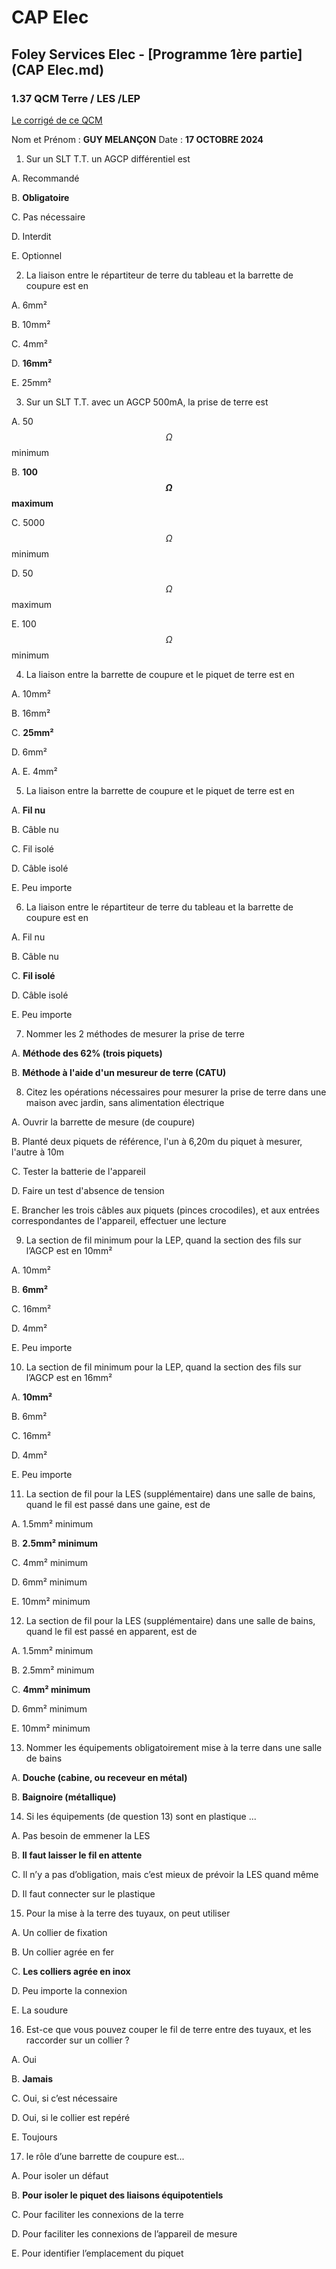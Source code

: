 # CAP Elec
## Foley Services Elec - [Programme 1ère partie](CAP Elec.md)

### 1.37 QCM Terre / LES /LEP

[Le corrigé de ce QCM](./1_37_QCM_corrige.md)


Nom et Prénom	: **GUY MELANÇON**	Date : **17 OCTOBRE 2024**


1. Sur un SLT T.T. un AGCP différentiel est

 A. Recommandé

 B. **Obligatoire**

 C. Pas nécessaire

 D. Interdit

 E. Optionnel


2. La liaison entre le répartiteur de terre du tableau et la barrette de coupure est en

  A. 6mm²

 B. 10mm²

 C. 4mm²

 D. **16mm²**

 E. 25mm²


3. Sur un SLT T.T. avec un AGCP 500mA, la prise de terre est

  A. 50 $$\Omega$$ minimum

 B. **100 $$\Omega$$ maximum**

 C. 5000 $$\Omega$$ minimum

 D. 50 $$\Omega$$ maximum

 E. 100 $$\Omega$$ minimum


4. La liaison entre la barrette de coupure et le piquet de terre est en

  A. 10mm²

 B. 16mm²

 C. **25mm²**

 D. 6mm²

  A. E. 4mm²


5. La liaison entre la barrette de coupure et le piquet de terre est en

 A. **Fil nu**

 B. Câble nu

 C. Fil isolé

 D. Câble isolé

 E. Peu importe


6. La liaison entre le répartiteur de terre du tableau et la barrette de coupure est en

 A. Fil nu

 B. Câble nu

 C. **Fil isolé**

 D. Câble isolé

 E. Peu importe


7. Nommer les 2 méthodes de mesurer la prise de terre

 A. **Méthode des 62% (trois piquets)**

 B. **Méthode à l'aide d'un mesureur de terre (CATU)**


8. Citez les opérations nécessaires pour mesurer la prise de terre dans une maison avec jardin, sans alimentation électrique

 A. Ouvrir la barrette de mesure (de coupure)

 B. Planté deux piquets de référence, l'un à 6,20m du piquet à mesurer, l'autre à 10m

 C. Tester la batterie de l'appareil

 D. Faire un test d'absence de tension

 E. Brancher les trois câbles aux piquets (pinces crocodiles), et aux entrées correspondantes de l'appareil, effectuer une lecture


9. La section de fil minimum pour la LEP, quand la section des fils sur l’AGCP est en 10mm²

 A. 10mm²

 B. **6mm²**

 C. 16mm²

 D. 4mm²

 E. Peu importe


10. La section de fil minimum pour la LEP, quand la section des fils sur l’AGCP est en 16mm²

 A. **10mm²**

 B. 6mm²

 C. 16mm²

 D. 4mm²

 E. Peu importe


11. La section de fil pour la LES (supplémentaire) dans une salle de bains, quand le fil est passé dans une gaine, est de

 A. 1.5mm² minimum

 B. **2.5mm² minimum**

 C. 4mm² minimum

 D. 6mm² minimum

 E. 10mm² minimum


12. La section de fil pour la LES (supplémentaire) dans une salle de bains, quand le fil est passé en apparent, est de

 A. 1.5mm² minimum

 B. 2.5mm² minimum

 C. **4mm² minimum**

 D. 6mm² minimum

 E. 10mm² minimum


13. Nommer les équipements obligatoirement mise à la terre dans une salle de bains

 A. **Douche (cabine, ou receveur en métal)**

 B. **Baignoire (métallique)**


14. Si les équipements (de question 13) sont en plastique ...

 A. Pas besoin de emmener la LES

 B. **Il faut laisser le fil en attente**

 C. Il n’y a pas d’obligation, mais c’est mieux de prévoir la LES quand même

 D. Il faut connecter sur le plastique


15. Pour la mise à la terre des tuyaux, on peut utiliser

 A. Un collier de fixation

 B. Un collier agrée en fer

 C. **Les colliers agrée en inox**

 D. Peu importe la connexion

 E. La soudure


16. Est-ce que vous pouvez couper le fil de terre entre des tuyaux, et les raccorder sur un collier ?

 A. Oui

 B. **Jamais**

 C. Oui, si c’est nécessaire

 D. Oui, si le collier est repéré

 E. Toujours


17. le rôle d’une barrette de coupure est...

 A. Pour isoler un défaut

 B. **Pour isoler le piquet des liaisons équipotentiels**

 C. Pour faciliter les connexions de la terre

 D. Pour faciliter les connexions de l’appareil de mesure

 E. Pour identifier l’emplacement du piquet